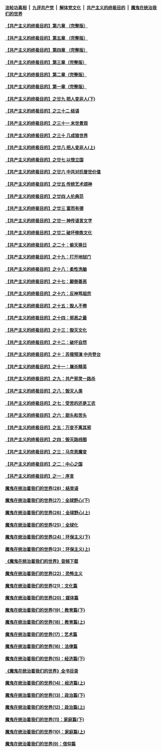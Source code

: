 ####  [法轮功真相](../../../../basic/blob/master/README.md?t=12291452) &nbsp;|&nbsp; [九评共产党](../../../../9ping.md/blob/master/README.md?t=12291452) &nbsp;|&nbsp; [解体党文化](../../../../jtdwh.md/blob/master/README.md?t=12291452)  &nbsp;|&nbsp; [共产主义的终极目的](../../../../gczydzjmd.md/blob/master/README.md?t=12291452) &nbsp;|&nbsp; [魔鬼在统治我们的世界](../../../../mgztzwmdsj.md/blob/master/README.md?t=12291452) 

#### [【共产主义的终极目的】第六章 （完整版）](../pages/nsc422/n11428913.md?t=12291452) 

#### [【共产主义的终极目的】第五章 （完整版）](../pages/nsc422/n11428912.md?t=12291452) 

#### [【共产主义的终极目的】第四章 （完整版）](../pages/nsc422/n11428907.md?t=12291452) 

#### [【共产主义的终极目的】第三章（完整版）](../pages/nsc422/n11428848.md?t=12291452) 

#### [【共产主义的终极目的】第二章（完整版）](../pages/nsc422/n11428831.md?t=12291452) 

#### [【共产主义的终极目的】第一章（完整版）](../pages/nsc422/n11417651.md?t=12291452) 

#### [【共产主义的终极目的】之廿九 把人变非人(下)](../pages/nsc422/n11344140.md?t=12291452) 

#### [【共产主义的终极目的】之三十二 结语](../pages/nsc422/n11360535.md?t=12291452) 

#### [【共产主义的终极目的】之三十一 末世景观](../pages/nsc422/n11351129.md?t=12291452) 

#### [【共产主义的终极目的】之三十 几成狼世界](../pages/nsc422/n11348280.md?t=12291452) 

#### [【共产主义的终极目的】之廿八 把人变非人(上)](../pages/nsc422/n11340492.md?t=12291452) 

#### [【共产主义的终极目的】之廿七 以恨立国](../pages/nsc422/n11336944.md?t=12291452) 

#### [【共产主义的终极目的】之廿六 中共对抗普世价值](../pages/nsc422/n11324785.md?t=12291452) 

#### [【共产主义的终极目的】之廿五 传统艺术颂神](../pages/nsc422/n11296396.md?t=12291452) 

#### [【共产主义的终极目的】之廿四 人伦典范](../pages/nsc422/n11296397.md?t=12291452) 

#### [【共产主义的终极目的】之廿三 富而有德](../pages/nsc422/n11283598.md?t=12291452) 

#### [【共产主义的终极目的】之廿一 神传语言文字](../pages/nsc422/n11263265.md?t=12291452) 

#### [【共产主义的终极目的】之廿二 破坏修炼文化](../pages/nsc422/n11245728.md?t=12291452) 

#### [【共产主义的终极目的】之二十：偷天换日](../pages/nsc422/n11238846.md?t=12291452) 

#### [【共产主义的终极目的】之十九：打开地狱门](../pages/nsc422/n11206376.md?t=12291452) 

#### [【共产主义的终极目的】之十八：柔性洗脑](../pages/nsc422/n11199994.md?t=12291452) 

#### [【共产主义的终极目的】之十七：颠倒善恶](../pages/nsc422/n11179782.md?t=12291452) 

#### [【共产主义的终极目的】之十六：反神骂祖宗](../pages/nsc422/n11166798.md?t=12291452) 

#### [【共产主义的终极目的】之十五：毁人不倦](../pages/nsc422/n11166792.md?t=12291452) 

#### [【共产主义的终极目的】之十四：邪恶之最](../pages/nsc422/n11150249.md?t=12291452) 

#### [【共产主义的终极目的】之十三：毁灭文化](../pages/nsc422/n11135227.md?t=12291452) 

#### [【共产主义的终极目的】之十二：破坏自然](../pages/nsc422/n11135214.md?t=12291452) 

#### [【共产主义的终极目的】之十：苏俄预演 中共登台](../pages/nsc422/n11118424.md?t=12291452) 

#### [【共产主义的终极目的】之十一：屠杀精英](../pages/nsc422/n11118442.md?t=12291452) 

#### [【共产主义的终极目的】之九：共产邪灵一路杀](../pages/nsc422/n11114139.md?t=12291452) 

#### [【共产主义的终极目的】之八：毁灭人类](../pages/nsc422/n11108503.md?t=12291452) 

#### [【共产主义的终极目的】之七：受苦的还是工农](../pages/nsc422/n11101809.md?t=12291452) 

#### [【共产主义的终极目的】之六：甜头和苦头](../pages/nsc422/n11096971.md?t=12291452) 

#### [【共产主义的终极目的】之五：万变不离其邪](../pages/nsc422/n11091285.md?t=12291452) 

#### [【共产主义的终极目的】之四：毁灭路线图](../pages/nsc422/n11086284.md?t=12291452) 

#### [【共产主义的终极目的】之三：马克思魔变](../pages/nsc422/n11061941.md?t=12291452) 

#### [【共产主义的终极目的】之二：中心之国](../pages/nsc422/n11047728.md?t=12291452) 

#### [【共产主义的终极目的】之一：序言](../pages/nsc422/n11086077.md?t=12291452) 

#### [魔鬼在统治着我们的世界(28)：结束语](../pages/nsc422/n10936246.md?t=12291452) 

#### [魔鬼在统治着我们的世界(27)：全球野心(下)](../pages/nsc422/n10928319.md?t=12291452) 

#### [魔鬼在统治着我们的世界(26)：全球野心(上)](../pages/nsc422/n10900318.md?t=12291452) 

#### [魔鬼在统治着我们的世界(25)：全球化](../pages/nsc422/n10788205.md?t=12291452) 

#### [魔鬼在统治着我们的世界(24)：环保主义(下)](../pages/nsc422/n10695307.md?t=12291452) 

#### [魔鬼在统治着我们的世界(23)：环保主义(上)](../pages/nsc422/n10688613.md?t=12291452) 

#### [《魔鬼在统治着我们的世界》音频下载](../pages/nsc422/n10635553.md?t=12291452) 

#### [魔鬼在统治着我们的世界(22)：恐怖主义](../pages/nsc422/n10614727.md?t=12291452) 

#### [魔鬼在统治着我们的世界(21)：文化篇](../pages/nsc422/n10597706.md?t=12291452) 

#### [魔鬼在统治着我们的世界(20)：媒体篇](../pages/nsc422/n10586579.md?t=12291452) 

#### [魔鬼在统治着我们的世界(19)：教育篇(下)](../pages/nsc422/n10564808.md?t=12291452) 

#### [魔鬼在统治着我们的世界(18)：教育篇(上)](../pages/nsc422/n10526970.md?t=12291452) 

#### [魔鬼在统治着我们的世界(17)：艺术篇](../pages/nsc422/n10499093.md?t=12291452) 

#### [魔鬼在统治着我们的世界(16)：法律篇](../pages/nsc422/n10485969.md?t=12291452) 

#### [魔鬼在统治着我们的世界(15)：经济篇(下)](../pages/nsc422/n10469975.md?t=12291452) 

#### [《魔鬼在统治着我们的世界》全书目录](../pages/nsc422/n10464261.md?t=12291452) 

#### [魔鬼在统治着我们的世界(14)：经济篇(上)](../pages/nsc422/n10457370.md?t=12291452) 

#### [魔鬼在统治着我们的世界(13)：政治篇(下)](../pages/nsc422/n10448270.md?t=12291452) 

#### [魔鬼在统治着我们的世界(12)：政治篇(上)](../pages/nsc422/n10444576.md?t=12291452) 

#### [魔鬼在统治着我们的世界(11)：家庭篇(下)](../pages/nsc422/n10440961.md?t=12291452) 

#### [魔鬼在统治着我们的世界(10)：家庭篇(上)](../pages/nsc422/n10435448.md?t=12291452) 

#### [魔鬼在统治着我们的世界(9)：信仰篇](../pages/nsc422/n10432159.md?t=12291452) 

